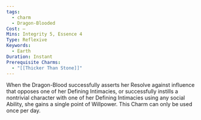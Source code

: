 ```yaml
---
tags:
  - charm
  - Dragon-Blooded
Cost: —
Mins: Integrity 5, Essence 4
Type: Reflexive
Keywords:
  - Earth
Duration: Instant
Prerequisite Charms:
  - "[[Thicker Than Stone]]"
---
```

When the Dragon-Blood successfully asserts her Resolve against influence that opposes one of her Defining Intimacies, or successfully instills a nontrivial character with one of her Defining Intimacies using any social Ability, she gains a single point of Willpower. This Charm can only be used once per day. 